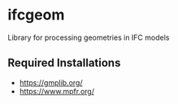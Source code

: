# ifcgeom
Library for processing geometries in IFC models

## Required Installations
- https://gmplib.org/
- https://www.mpfr.org/
